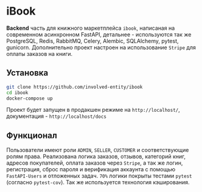 # iBook
__Backend__ часть для книжного маркетплейса `ibook`, написаная на современном асинхронном FastAPI, детальнее - используются так же PostgreSQL, Redis, RabbitMQ, Celery, Alembic, SQLAlchemy, pytest, gunicorn. Дополнительно проект настроен на использование `Stripe` для оплаты заказов на книги.
## Установка
```bash
git clone https://github.com/involved-entity/ibook
cd ibook
docker-compose up
```
Проект будет запущен в продакшен режиме на `http://localhost/`, документация - `http://localhost/docs`
## Функционал
Пользователи имеют роли `ADMIN`, `SELLER`, `CUSTOMER` и соответствующие ролям права. Реализована логика заказов, отзывов, категорий книг, адресов покупателей, оплата заказов через `Stripe`, а так же логин, регистрация, сброс пароля и верификация аккаунта с помощью `FastAPI-Users` и отложенных задач. `70%` логики покрыты тестами `pytest` (согласно `pytest-cov`). Так же используется технология кэширования.
